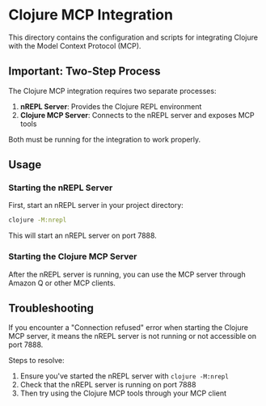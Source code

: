 # Clojure MCP Integration

This directory contains the configuration and scripts for integrating Clojure with the Model Context Protocol (MCP).

## Important: Two-Step Process

The Clojure MCP integration requires two separate processes:

1. **nREPL Server**: Provides the Clojure REPL environment
2. **Clojure MCP Server**: Connects to the nREPL server and exposes MCP tools

Both must be running for the integration to work properly.

## Usage

### Starting the nREPL Server

First, start an nREPL server in your project directory:

```bash
clojure -M:nrepl
```

This will start an nREPL server on port 7888.

### Starting the Clojure MCP Server

After the nREPL server is running, you can use the MCP server through Amazon Q or other MCP clients.

## Troubleshooting

If you encounter a "Connection refused" error when starting the Clojure MCP server, it means the nREPL server is not running or not accessible on port 7888.

Steps to resolve:

1. Ensure you've started the nREPL server with `clojure -M:nrepl`
2. Check that the nREPL server is running on port 7888
3. Then try using the Clojure MCP tools through your MCP client